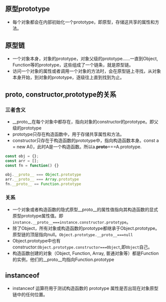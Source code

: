 ## 原型prototype
- 每个对象都会在内部初始化一个prototype，即原型，存储这共享的属性和方法。

## 原型链
- 一个对象本身，对象的prototype，对象父级的prototype......一直到Object, Function等的prototype，这些组成了一个链条，就是原型链。
- 访问一个对象的属性或者调用一个对象的方法时，会在原型链上寻找，从对象本身开始，到对象的prototype，逐级往上直到找到为止。

## __proto__, constructor,prototype的关系
### 三者含义
- __proto__在每个对象中都存在，指向对象的constructor的prototype。即父级的prototype
- prototype只存在构造函数中，用于存储共享属性和方法。
- constructor只存在于构造函数的prototype中，指向构造函数本身。const a = new A()，此时A是一个构造函数。所以a.__proto__===A.prototype.
```js
const obj = {};
const arr = [];
const fn = function() {}

obj.__proto__ === Object.prototype  
arr.__proto__ === Array.prototype  
fn.__proto__ == Function.prototype 
```

### 关系
- 一个对象或者构造函数的隐式原型__proto__的属性值指向其构造函数的显式原型prototype属性值。即`instance.__proto__===instance.constructor.prototype`。
- 除了Object，所有对象或构造函数的prototype都继承于Object.prototype。原型链的顶层指向null。`Object.prototype.__proto__===null`
- Object.prototype中也有constructor:`Object.prototype.constructor===Object`,即`Object`自己。
- 构造函数创建的对象（Object, Function, Array, 普通对象等）都是Function的实例，他们的__proto__均指向Function.prototype

## instanceof
- instanceof 运算符用于测试构造函数的 prototype 属性是否出现在对象原型链中的任何位置。